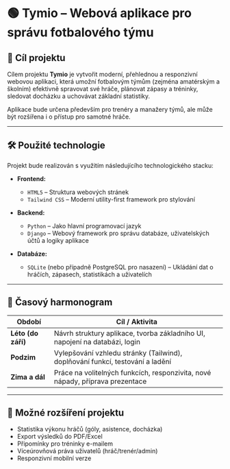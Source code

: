 # 🟢 Tymio – Webová aplikace pro správu fotbalového týmu

## 🎯 Cíl projektu

Cílem projektu **Tymio** je vytvořit moderní, přehlednou a responzivní webovou aplikaci, která umožní fotbalovým týmům (zejména amatérským a školním) efektivně spravovat své hráče, plánovat zápasy a tréninky, sledovat docházku a uchovávat základní statistiky.

Aplikace bude určena především pro trenéry a manažery týmů, ale může být rozšířena i o přístup pro samotné hráče.

---

## 🛠️ Použité technologie

Projekt bude realizován s využitím následujícího technologického stacku:

- **Frontend:**
  - `HTML5` – Struktura webových stránek
  - `Tailwind CSS` – Moderní utility-first framework pro stylování

- **Backend:**
  - `Python` – Jako hlavní programovací jazyk
  - `Django` – Webový framework pro správu databáze, uživatelských účtů a logiky aplikace

- **Databáze:**
  - `SQLite` (nebo případně PostgreSQL pro nasazení) – Ukládání dat o hráčích, zápasech, statistikách a uživatelích

---

## 📅 Časový harmonogram

| Období              | Cíl / Aktivita                                                                 |
|---------------------|---------------------------------------------------------------------------------|
| **Léto (do září)**  | Návrh struktury aplikace, tvorba základního UI, napojení na databázi, login     |
| **Podzim**          | Vylepšování vzhledu stránky (Tailwind), doplňování funkcí, testování a ladění  |
| **Zima a dál**      | Práce na volitelných funkcích, responzivita, nové nápady, příprava prezentace  |

---

## 🔮 Možné rozšíření projektu

- Statistika výkonu hráčů (góly, asistence, docházka)
- Export výsledků do PDF/Excel
- Připomínky pro tréninky e-mailem
- Víceúrovňová práva uživatelů (hráč/trenér/admin)
- Responzivní mobilní verze

